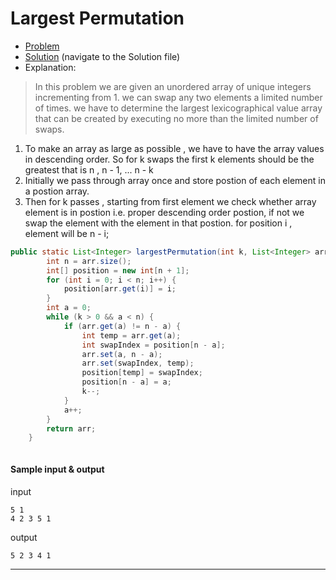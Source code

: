 # Largest Permutation

  - [Problem](https://www.hackerrank.com/challenges/largest-permutation/problem)
  - [Solution](largest_permutation.java) (navigate to the Solution file)
  - Explanation:
  > In this problem we are given an unordered array of unique integers incrementing from 1. we can swap any two elements a limited number of times. we have to determine the largest lexicographical value array that can be created by executing no more than the limited number of swaps.
  
  1. To make an array as large as possible , we have to have the array values in descending order. So for k swaps the first k elements should be the greatest that is n , n - 1, ... n - k
  2. Initially we pass through array once and store postion of each element in a postion array.
  3. Then for k passes , starting from first element we check whether array element is in postion i.e. proper descending order postion, if not we swap the element with the element in that postion.
  for position i , element will be n - i;


```java
public static List<Integer> largestPermutation(int k, List<Integer> arr) {
        int n = arr.size();
        int[] position = new int[n + 1];
        for (int i = 0; i < n; i++) {
            position[arr.get(i)] = i;
        }
        int a = 0;
        while (k > 0 && a < n) {
            if (arr.get(a) != n - a) {
                int temp = arr.get(a);
                int swapIndex = position[n - a];
                arr.set(a, n - a);
                arr.set(swapIndex, temp);
                position[temp] = swapIndex;
                position[n - a] = a;
                k--;
            }
            a++;
        }
        return arr;
    }



```
#### Sample input & output
input
```
5 1       
4 2 3 5 1
```
output
```
5 2 3 4 1

```
****